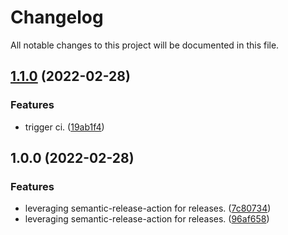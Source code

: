 # Changelog

All notable changes to this project will be documented in this file.

## [1.1.0](https://github.com/ksoclabs/terraform-azurerm-ksoc-connect/compare/v1.0.0...v1.1.0) (2022-02-28)


### Features

* trigger ci. ([19ab1f4](https://github.com/ksoclabs/terraform-azurerm-ksoc-connect/commit/19ab1f433e7cc8280a8fb4648fd5f2c58b7ad921))

## 1.0.0 (2022-02-28)


### Features

* leveraging semantic-release-action for releases. ([7c80734](https://github.com/ksoclabs/terraform-azurerm-ksoc-connect/commit/7c80734bd18837c21b61d5ea0d9d65d5acf1aa7a))
* leveraging semantic-release-action for releases. ([96af658](https://github.com/ksoclabs/terraform-azurerm-ksoc-connect/commit/96af658306c81a5593d575973000ea9feba832ff))
